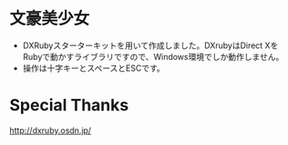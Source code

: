 # 文豪美少女
- DXRubyスターターキットを用いて作成しました。DXrubyはDirect XをRubyで動かすライブラリですので、Windows環境でしか動作しません。
- 操作は十字キーとスペースとESCです。
# Special Thanks
http://dxruby.osdn.jp/